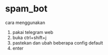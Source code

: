# spam_bot

cara menggunakan
1. pakai telegram web
2. buka ctrl+shift+j
3. pastekan dan ubah beberapa config default
4. enter
